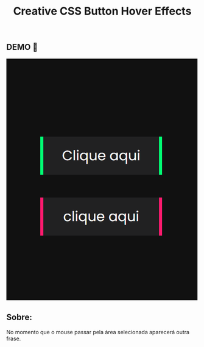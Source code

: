 <h1 style="text-align: center; font-weight: bold;"> Creative CSS Button Hover Effects</h1> <br>

## DEMO 📸 <br>

![Alt text](https://github.com/Milenagms/emCSS/blob/master/imagens/mouseparado.gif)

## Sobre:
No momento que o mouse passar pela área selecionada aparecerá outra frase.
